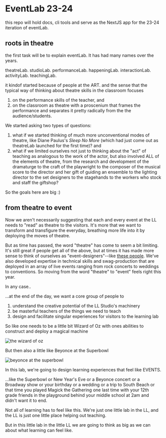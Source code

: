 # EventLab 23-24

this repo will hold docs, cli tools and serve as the NextJS app for the 23-24 iteration of eventLab.

## roots in theatre

the first task will be to explain eventLab. It has had many names over the years. 

theatreLab.
studioLab.
performanceLab.
happeningLab.
interactionLab.
activityLab.
teachingLab.

it kindof started because of people at the ART. and the sense that the typical way of thinking about theatre skills in the classroom focuses 
1. on the performance skills of the teacher, and
2. on the classroom as theatre with a proscenium that frames the performance and separates it pretty radically from the the audience/students.

We started asking two types of questions:
1. what if we started thinking of much more unconventional modes of theatre, like Diane Paulus's *Sleep No More* (which had just come out as theatreLab launched for the first time)? and
2. what if we limited ourselves not just to thinking about the "act" of teaching as analogous to the work of the actor, but also involved ALL of the elements of theatre, from the research and development of the dramaturge to the craft of the playwright to the composer of the musical score to the director and her gift of guiding an ensemble to the lighting director to the set designers to the stagehands to the workers who stock and staff the giftshop?

So the goals here are big :)

## from theatre to event

Now we aren't necessarily suggesting that each and every event at the LL needs to "read" as theatre to the visitors. It's more that we want to transform and transfigure the everyday, breathing more life into it by deploying the moves of theatre.

But as time has passed, the word "theatre" has come to seem a bit limiting. It's still great if people get all of the above, but at times it has made more sense to think of ourselves as "event-designers"--like [these people](https://momentfactory.com/home). We've also developed expertise in technical skills and swag-production that are deployed in an array of live events ranging from rock concerts to weddings to conventions. So moving from the word "theatre" to "event" feels right this year.

In any case..

...at the end of the day, we want a core group of people to 

1. understand the creative potential of the LL Studio's machinery
2. be masterful teachers of the things we need to teach
3. design and facilitate singular experiences for visitors to the learning lab

So like one needs to be a little bit Wizard of Oz with ones abilities to construct and deploy a magical machine

![the wizard of oz](https://media.giphy.com/media/sedjvePAUl1kc/giphy.gif)

But then also a little like Beyonce at the Superbowl

![beyonce at the superbowl](https://media.giphy.com/media/70dTjrArXWbEA/giphy.gif)

In this lab, we're going to design learning experiences that feel like EVENTS. 

...like the Superbowl or New Year's Eve or a Beyonce concert or a Broadway show or your birthday or a wedding or a trip to South Beach  or that time you played Magick the Gathering one last time with your 12th grade friends in the playground behind your middle school at 2am and didn't want it to end.

Not all of learning has to feel like this. We're just one little lab in the LL, and the LL is just one little place helping out teaching.

But in this little lab in the little LL we are going to think as big as we can about what learning can feel like.